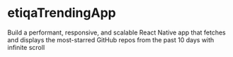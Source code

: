 # etiqaTrendingApp
Build a performant, responsive, and scalable React Native app that fetches and displays the most-starred GitHub repos from the past 10 days with infinite scroll
